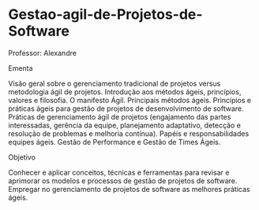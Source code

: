 # Gestao-agil-de-Projetos-de-Software
Professor: Alexandre

Ementa

Visão geral sobre o gerenciamento tradicional de projetos versus metodologia ágil de projetos.  Introdução aos métodos ágeis, princípios, valores e filosofia. O manifesto Ágil. Principais métodos ágeis. Princí­pios e práticas ágeis para gestão de projetos de desenvolvimento de software. Práticas de gerenciamento ágil de projetos (engajamento das partes interessadas, gerência da equipe, planejamento adaptativo, detecção e resolução de problemas e melhoria contínua). Papéis e responsabilidades equipes ágeis.  Gestão de Perfor­mance e Gestão de Times Ágeis.


Objetivo

Conhecer e aplicar conceitos, técnicas e ferramentas para revisar e aprimorar os modelos e processos de ges­tão de projetos de software. Empregar no gerenciamento de projetos de software as melhores práticas ágeis.

